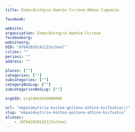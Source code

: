 ```yaml
---
title: Εκπαιδευτήρια Κωστέα Γειτονα-Αθήνα-Ξιφασκία

facebook:

website:
organisation: Εκπαιδευτήρια Κωστέα Γειτονα
facebookorg:
websiteorg:
UID: "07042020142123school"
cities: ""
perioxi: ""
address: ""

places: [""]
categories: [""]
subcategories: [""]
categoryNoSLug: [""]
subcategoriesNoSLug: [""]

orgUID: org14042020000006

url: "ekpaideytiria-kostea-geitona-athina-ksifaskia///"
slug: "ekpaideytiria-kostea-geitona-athina-ksifaskia"
aliases:
    - /07042020142123school
---
```





